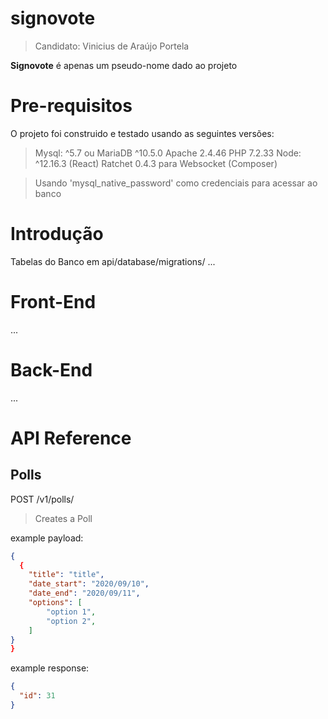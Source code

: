 # signovote

> Candidato: Vinicius de Araújo Portela

**Signovote** é apenas um pseudo-nome dado ao projeto

# Pre-requisitos

O projeto foi construido e testado usando as seguintes versões:

> Mysql: ^5.7 ou MariaDB ^10.5.0
> Apache 2.4.46
> PHP 7.2.33
> Node: ^12.16.3 (React)
> Ratchet 0.4.3 para Websocket (Composer)

> Usando 'mysql_native_password' como credenciais para acessar ao banco

# Introdução

Tabelas do Banco em api/database/migrations/
...

# Front-End

...

# Back-End

...

# API Reference

## Polls

POST /v1/polls/

> Creates a Poll

example payload:

```json
{
  {
	"title": "title",
	"date_start": "2020/09/10",
	"date_end": "2020/09/11",
	"options": [
		"option 1",
		"option 2",
	]
}
}
```

example response:

```json
{
  "id": 31
}
```
